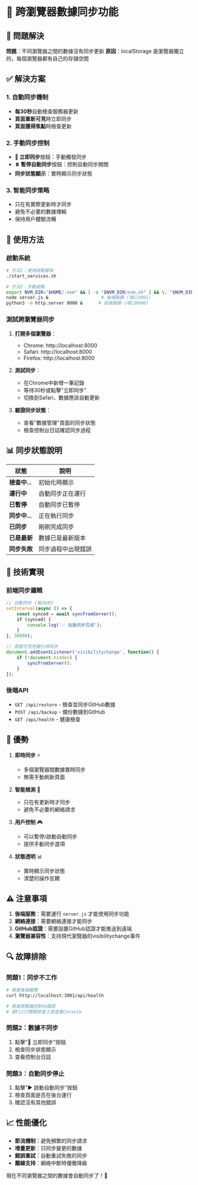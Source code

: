 # 🔄 跨瀏覽器數據同步功能

## 🎯 問題解決

**問題**：不同瀏覽器之間的數據沒有同步更新
**原因**：localStorage 是瀏覽器獨立的，每個瀏覽器都有自己的存儲空間

## ✅ 解決方案

### 1. **自動同步機制**
- **每30秒**自動檢查服務器更新
- **頁面重新可見**時立即同步
- **頁面獲得焦點**時檢查更新

### 2. **手動同步控制**
- **🔄 立即同步**按鈕：手動觸發同步
- **⏸️ 暫停自動同步**按鈕：控制自動同步開關
- **同步狀態顯示**：實時顯示同步狀態

### 3. **智能同步策略**
- 只在有實際更新時才同步
- 避免不必要的數據傳輸
- 保持用戶體驗流暢

## 🚀 使用方法

### 啟動系統
```bash
# 方法1：使用啟動腳本
./start_services.sh

# 方法2：手動啟動
export NVM_DIR="$HOME/.nvm" && [ -s "$NVM_DIR/nvm.sh" ] && \. "$NVM_DIR/nvm.sh"
node server.js &                    # 後端服務 (端口3001)
python3 -m http.server 8000 &      # 前端服務 (端口8000)
```

### 測試跨瀏覽器同步

1. **打開多個瀏覽器**：
   - Chrome: http://localhost:8000
   - Safari: http://localhost:8000
   - Firefox: http://localhost:8000

2. **測試同步**：
   - 在Chrome中新增一筆記錄
   - 等待30秒或點擊"立即同步"
   - 切換到Safari，數據應該自動更新

3. **驗證同步狀態**：
   - 查看"數據管理"頁面的同步狀態
   - 檢查控制台日誌確認同步過程

## 📊 同步狀態說明

| 狀態 | 說明 |
|------|------|
| **檢查中...** | 初始化時顯示 |
| **運行中** | 自動同步正在運行 |
| **已暫停** | 自動同步已暫停 |
| **同步中...** | 正在執行同步 |
| **已同步** | 剛剛完成同步 |
| **已是最新** | 數據已是最新版本 |
| **同步失敗** | 同步過程中出現錯誤 |

## 🔧 技術實現

### 前端同步邏輯
```javascript
// 自動同步 (每30秒)
setInterval(async () => {
    const synced = await syncFromServer();
    if (synced) {
        console.log('✅ 自動同步完成');
    }
}, 30000);

// 頁面可見性變化時同步
document.addEventListener('visibilitychange', function() {
    if (!document.hidden) {
        syncFromServer();
    }
});
```

### 後端API
- `GET /api/restore` - 檢查並同步GitHub數據
- `POST /api/backup` - 備份數據到GitHub
- `GET /api/health` - 健康檢查

## 🎯 優勢

1. **即時同步** ⚡
   - 多個瀏覽器間數據實時同步
   - 無需手動刷新頁面

2. **智能檢測** 🧠
   - 只在有更新時才同步
   - 避免不必要的網絡請求

3. **用戶控制** 🎮
   - 可以暫停/啟動自動同步
   - 提供手動同步選項

4. **狀態透明** 📊
   - 實時顯示同步狀態
   - 清楚的操作反饋

## ⚠️ 注意事項

1. **後端服務**：需要運行 `server.js` 才能使用同步功能
2. **網絡連接**：需要網絡連接才能同步
3. **GitHub認證**：需要設置GitHub認證才能推送到遠端
4. **瀏覽器兼容性**：支持現代瀏覽器的visibilitychange事件

## 🔍 故障排除

### 問題1：同步不工作
```bash
# 檢查後端服務
curl http://localhost:3001/api/health

# 檢查瀏覽器控制台錯誤
# 按F12打開開發者工具查看Console
```

### 問題2：數據不同步
1. 點擊"🔄 立即同步"按鈕
2. 檢查同步狀態顯示
3. 查看控制台日誌

### 問題3：自動同步停止
1. 點擊"▶️ 啟動自動同步"按鈕
2. 檢查頁面是否在後台運行
3. 確認沒有其他錯誤

## 📈 性能優化

- **節流機制**：避免頻繁的同步請求
- **增量更新**：只同步變更的數據
- **錯誤重試**：自動重試失敗的同步
- **離線支持**：網絡中斷時優雅降級

現在不同瀏覽器之間的數據會自動同步了！🎉
